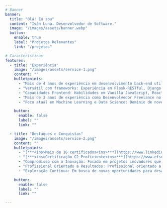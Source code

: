 ```yaml
---
# Banner
banner:
  title: "Olá! Eu sou"
  content: "Iván Luna. Desenvolvedor de Software."
  image: "/images/assets/banner.webp"
  button:
    enable: true
    label: "Projetos Relevantes"
    link: "/projetos"

# Características
features:
  - title: "Experiência"
    image: "/images/assets/service-1.png"
    content: ""
    bulletpoints:
      - "Mais de 4 anos de experiência em desenvolvimento back-end utilizando Python."
      - "Versátil com frameworks: Experiência em Flask-RESTful, Django REST, assim como em bibliotecas como NumPy, Scikit-learn, TensorFlow e outras."
      - "Capacidades Frontend: Habilidades em Vanilla JavaScript, React, Astro, Next, Vue, Vite."
      - "Mais de 3 anos de experiência como Desenvolvedor Freelance no Fiverr."
      - "Foco atual em Machine Learning e Data Science: Domínio de novos frameworks e exploração de conceitos avançados."

    button:
      enable: false
      label: ""
      link: ""

  - title: "Destaques e Conquistas"
    image: "/images/assets/service-2.png"
    content: ""
    bulletpoints:
      - "[***<ins>Mais de 16 certificados<ins>***](https://www.linkedin.com/in/ivanluna-dev/details/certifications/) da Jet Brains Academy."
      - "[***<ins>Certificação C2 Proficiente<ins>***](https://www.efset.org/cert/d4vAsK) em EF International Language Centers."
      - "Compromisso com a Inovação: Focado em projetos inovadores que reflitam minha criatividade e dedicação."
      - "Profissional Orientado a Resultados: Profissional orientado a resultados comprovados, oferecendo soluções efetivas."
      - "Exploração Contínua: Em busca de novas oportunidades para desafiar minhas habilidades e crescer profissionalmente."

    button:
      enable: false
      label: ""
      link: ""

---
```

